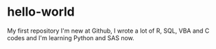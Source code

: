 # hello-world
My first repository
I'm new at Github, I wrote a lot of R, SQL, VBA and C codes and I'm learning Python and SAS now.
